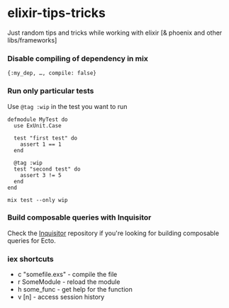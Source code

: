 # elixir-tips-tricks
Just random tips and tricks while working with elixir [&amp; phoenix and other libs/frameworks]


### Disable compiling of dependency in mix
```
{:my_dep, …, compile: false}
```

### Run only particular tests

Use `@tag :wip` in the test you want to run
```
defmodule MyTest do
  use ExUnit.Case
  
  test "first test" do
    assert 1 == 1
  end
  
  @tag :wip
  test "second test" do
    assert 3 != 5
  end
end
```

```
mix test --only wip
```

### Build composable queries with Inquisitor
Check the [Inquisitor](https://github.com/DockYard/inquisitor) repository if you're looking for building composable queries for Ecto.

### iex shortcuts
- c "somefile.exs" - compile the file
- r SomeModule - reload the module
- h some_func - get help for the function
- v [n] - access session history
